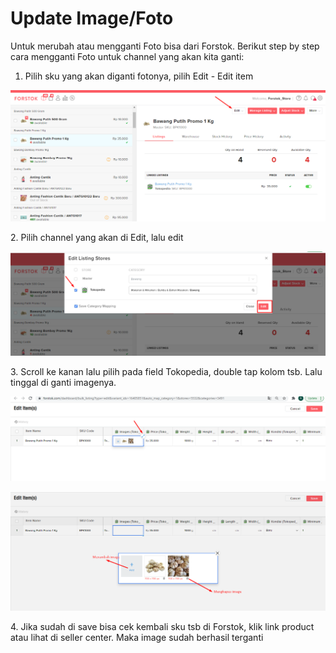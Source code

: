 # Update Image/Foto

Untuk merubah atau mengganti Foto bisa dari Forstok. Berikut step by step cara mengganti Foto untuk channel yang akan kita ganti:

1. Pilih sku yang akan diganti fotonya, pilih Edit - Edit item

![](<../../.gitbook/assets/image (443) (1).png>)

2\. Pilih channel yang akan di Edit, lalu edit

![](<../../.gitbook/assets/image (444) (1) (1).png>)

3\. Scroll ke kanan lalu pilih pada field Tokopedia, double tap kolom tsb. Lalu tinggal di ganti imagenya.

![](<../../.gitbook/assets/image (442) (1).png>)

![](<../../.gitbook/assets/image (446) (1) (1) (1).png>)

4\. Jika sudah di save bisa cek kembali sku tsb di Forstok, klik link product atau lihat di seller center. Maka image sudah berhasil terganti&#x20;
